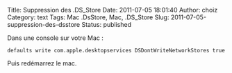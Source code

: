 Title: Suppression des .DS\_Store
Date: 2011-07-05 18:01:40
Author: choiz
Category: text
Tags: Mac .DsStore, Mac, .DS\_Store
Slug: 2011-07-05-suppression-des-dsstore
Status: published

Dans une console sur votre Mac :

    defaults write com.apple.desktopservices DSDontWriteNetworkStores true

Puis redémarrez le mac.
